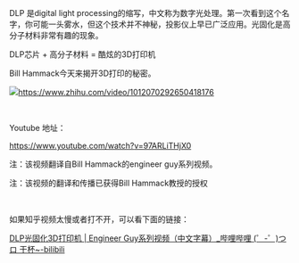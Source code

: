 <p>DLP 是digital light processing的缩写，中文称为数字光处理。第一次看到这个名字，你可能一头雾水，但这个技术并不神秘，投影仪上早已广泛应用。光固化是高分子材料非常有趣的现象。</p><p>DLP芯片 + 高分子材料 = 酷炫的3D打印机</p><p>Bill Hammack今天来揭开3D打印的秘密。</p><a class="video-box" href="https://link.zhihu.com/?target=https%3A//www.zhihu.com/video/1012070292650418176" target="_blank" data-video-id="" data-video-playable="true" data-name="" data-poster="https://pic2.zhimg.com/80/v2-afdcf55d612fa5cdcdcd8d9570cedb09_b.jpg" data-lens-id="1012070292650418176"><img class="thumbnail" src="https://pic2.zhimg.com/80/v2-afdcf55d612fa5cdcdcd8d9570cedb09_b.jpg"/><span class="content"><span class="title"><span class="z-ico-extern-gray"></span><span class="z-ico-extern-blue"></span></span><span class="url"><span class="z-ico-video"></span>https://www.zhihu.com/video/1012070292650418176</span></span></a><p class="ztext-empty-paragraph"><br/></p><p>Youtube 地址：</p><p><a href="https://link.zhihu.com/?target=https%3A//www.youtube.com/watch%3Fv%3D97ARLiTHjX0" class=" external" target="_blank" rel="nofollow noreferrer"><span class="invisible">https://www.</span><span class="visible">youtube.com/watch?</span><span class="invisible">v=97ARLiTHjX0</span><span class="ellipsis"></span></a> </p><p>注：该视频翻译自Bill Hammack的engineer guy系列视频。 </p><p>注：该视频的翻译和传播已获得Bill Hammack教授的授权</p><p class="ztext-empty-paragraph"><br/></p><p>如果知乎视频太慢或者打不开，可以看下面的链接：</p><p><a href="https://link.zhihu.com/?target=https%3A//www.bilibili.com/video/av28875664/" class=" wrap external" target="_blank" rel="nofollow noreferrer">DLP光固化3D打印机 | Engineer Guy系列视频（中文字幕）_哔哩哔哩 (゜-゜)つロ 干杯~-bilibili</a></p>